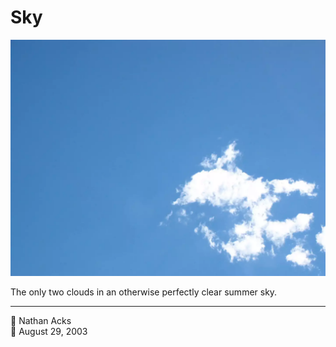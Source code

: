 # Sky

![A clear blue sky with two small blinding white clouds in the lower right](assets/2838105bd4160e2eca73774ffa6c9587.webp)

The only two clouds in an otherwise perfectly clear summer sky.

- - - -

👤 Nathan Acks  
📅 August 29, 2003
